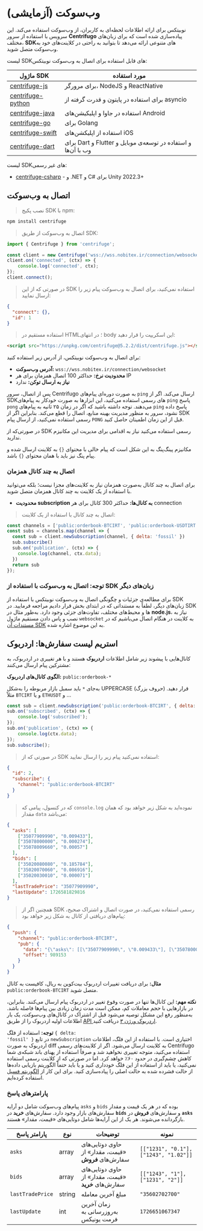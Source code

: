 <h1 id="websocket">وب‌سوکت (آزمایشی)</h1>


نوبیتکس برای ارائه اطلاعات لحظه‌ای به کاربران، از وب‌سوکت استفاده می‌کند. این سرویس با استفاده از سرور **Centrifugo** پیاده‌سازی شده است که برای زبان‌های مختلف، **SDK**های متنوعی ارائه می‌دهد تا بتوانید به راحتی در کلاینت‌های خود به وب‌سوکت متصل شوید.

لیست SDKهای قابل استفاده برای اتصال به وب‌سوکت نوبیتکس:


| ماژول SDK                                                             | مورد استفاده                                                  |
|-----------------------------------------------------------------------|---------------------------------------------------------------|
| [centrifuge-js](https://github.com/centrifugal/centrifuge-js)         | برای مرورگر، NodeJS و ReactNative                             |
| [centrifuge-python](https://github.com/centrifugal/centrifuge-python) | برای استفاده در پایتون و قدرت گرفته از asyncio                |
| [centrifuge-java](https://github.com/centrifugal/centrifuge-java)     | استفاده در جاوا و اپلیکیشن‌های Android                         |
| [centrifuge-go](https://github.com/centrifugal/centrifuge-go)         | برای Golang                                                   |
| [centrifuge-swift](https://github.com/centrifugal/centrifuge-swift)   | استفاده از اپلیکشن‌های iOS                                     |
| [centrifuge-dart](https://github.com/centrifugal/centrifuge-dart)     | برای Dart و Flutter و استفاده در توسعه‌ی موبایل و وب با آن‌ها   |


لیست SDKهای غیر رسمی:

* [centrifuge-csharp](https://github.com/charmy/centrifuge-csharp) - برای <span dir="ltr">C#</span> و <span dir="ltr">.NET</span> و <span dir="ltr">Unity 2022.3+</span>


<h2 id="websocket-connection">اتصال به وب‌سوکت</h2>

>نصب پکیج SDK با npm: 

```bash
npm install centrifuge
```

> اتصال به وب‌سوکت از طریق SDK:

```javascript
import { Centrifuge } from 'centrifuge';

const client = new Centrifuge('wss://wss.nobitex.ir/connection/websocket', {});
client.on('connected', (ctx) => {
    console.log('connected', ctx);
});
client.connect();
```

> در صورتی که از این SDK استفاده نمی‌کنید، برای اتصال به وب‌سوکت پیام زیر را ارسال نمایید:

```json
{
  "connect": {},
  "id": 1
}
```

> استفاده مستقیم در HTML؛ در انتهای body این اسکریپت را قرار دهید:

```html
<script src="https://unpkg.com/centrifuge@5.2.2/dist/centrifuge.js"></script>
```


برای اتصال به وب‌سوکت نوبیتکس، از آدرس زیر استفاده کنید:

* **آدرس وب‌سوکت:** `wss://wss.nobitex.ir/connection/websocket`
* **محدودیت نرخ:** حداکثر 100 اتصال همزمان برای هر IP
* **نیاز به ارسال توکن:** ندارد

پس از اتصال، سرور Centrifugo به صورت دوره‌ای پیام‌های `ping` ارسال می‌کند. اگر از SDKهای رسمی استفاده می‌کنید، این ابزارها به صورت خودکار به پیام‌های `ping` پاسخ `pong` می‌دهند. توجه داشته باشید که اگر در زمان ۲۵ ثانیه به پیام‌های `ping` پاسخ داده نشود، سرور به منظور مدیریت بهینه منابع، اتصال را قطع می‌کند. بنابراین اگر از SDK رسمی استفاده نمی‌کنید، از ارسال پیام `PONG` قبل از این زمان اطمینان حاصل کنید.

در صورتی‌که از SDK رسمی استفاده می‌کنید نیاز به اقدامی برای مدیریت این مکانیزم ندارید.

<aside class="notice">
مکانیزم پینگ‌پنگ به این شکل است که پیام خالی با محتوای <code>{}</code> به کلاینت ارسال شده و پیام پنگ نیز باید با همان محتوای <code>{}</code> باشد.
</aside>

### اتصال به چند کانال همزمان

برای اتصال به چند کانال به‌صورت همزمان نیاز به کلاینت‌های مجزا نیست؛ بلکه می‌توانید با استفاده از یک کلاینت به چند کانال همزمان متصل شوید.

* **محدودیت subscription به کانال‌ها:** حداکثر 300 کانال برای هر connection

> اتصال به چند کانال با استفاده از یک کلاینت:

```javascript
const channels = ['public:orderbook-BTCIRT', 'public:orderbook-USDTIRT', 'public:orderbook-FTMIRT']
const subs = channels.map(channel => {
  const sub = client.newSubscription(channel, { delta: 'fossil' })
  sub.subscribe()
  sub.on('publication', (ctx) => {
    console.log(channel, ctx.data);
  })
  return sub
});
```


### توجه: اتصال به وب‌سوکت با استفاده از SDK زبان‌های دیگر

برای مطالعه‌ی جزئیات و چگونگی اتصال به وب‌سوکت نوبیتکس با استفاده از SDK زبان‌های دیگر، لطفاً به مستنداتی که در ابتدای بخش قرار دادیم مراجعه فرمایید. در SDK ها و محیط‌های مختلف، تفاوت‌های جزئی وجود دارد. به‌طور مثال در **node.js**، نیاز به نصب و پاس دادن مستقیم ماژول `websocket` به کلاینت در هنگام اتصال می‌باشیم که در [مستندات آن SDK](https://github.com/centrifugal/centrifuge-js?tab=readme-ov-file#using-with-nodejs) به این موضوع اشاره شده.



<h2 id="websocket-orderbook">استریم لیست سفارش‌ها: اردربوک</h2>



کانال‌هایی با پیشوند زیر شامل اطلاعات **اردربوک** هستند و با هر تغییری در اردربوک، به مشترکین پیام ارسال می‌کنند:

**الگوی کانال‌های اردربوک:** <code dir="ltr">public:orderbook-*</code>



<aside class="notice">
به‌جای <code>*</code> باید سمبل بازار مربوطه را به‌شکل UPPERCASE (حروف بزرگ) قرار دهید. مثلاً <code>BTCIRT</code> و یا <code>ETHUSDT</code> و ...
</aside>


```javascript
const sub = client.newSubscription('public:orderbook-BTCIRT', { delta: 'fossil' });
sub.on('subscribed', (ctx) => {
    console.log('subscribed');
});
sub.on('publication', (ctx) => {
    console.log(ctx.data);
});
sub.subscribe();
```

> در صورتی که از SDK استفاده نمی‌کنید پیام زیر را ارسال نمایید:

```json
{
  "id": 2,
  "subscribe": {
    "channel": "public:orderbook-BTCIRT"
  }
}
```

> که در کنسول، پیامی که `console.log` نموده‌اید به شکل زیر خواهد بود که همان مقدار `data` می‌باشد:

```json
{
  "asks": [
    ["35077909990", "0.009433"],
    ["35078000000", "0.000274"],
    ["35078009660", "0.00057"]
  ],
  "bids": [
    ["35020080080", "0.185784"], 
    ["35020070060", "0.086916"],
    ["35020030010", "0.000071"]
  ],
  "lastTradePrice": "35077909990",
  "lastUpdate": 1726581829816
}
```

> همچنین اگر از SDK رسمی استفاده نمی‌کنید، در صورت اتصال و اشتراک صحیح، پیام‌های دریافتی از کانال به شکل زیر خواهد بود:

```json
{
  "push": {
    "channel": "public:orderbook-BTCIRT",
    "pub": {
      "data": "{\"asks\": [[\"35077909990\", \"0.009433\"], [\"35078000000\", \"0.000274\"], [\"35078009660\", \"0.00057\"]], \"bids\": [[\"35020080080\", \"0.185784\"], [\"35020070060\", \"0.086916\"], [\"35020030010\", \"0.000071\"]], \"lastTradePrice\": \"35077909990\", \"lastUpdate\": 1726581829816}",
      "offset": 989153
    }
  }
}
```


**مثال:** برای دریافت تغییرات اردربوک بیت‌کوین به ریال، کافیست به کانال `public:orderbook-BTCIRT` متصل شوید.







**نکته مهم:** این کانال‌ها تنها در صورت وقوع تغییر در اردربوک پیام ارسال می‌کنند. بنابراین، در بازارهایی با حجم معاملات کم، ممکن است مدت زمان زیادی بین پیام‌ها فاصله باشد. به‌منظور رفع این مشکل توصیه می‌شود قبل از اشتراک در کانال‌های وب‌سوکت، یک بار اطلاعات اولیه اردربوک را از طریق [API اردربوک ورژن ۳](#orderbook-v3) دریافت کنید.


**توجه:** استفاده از فلگ <code dir="ltr">{ delta: 'fossil' }</code> در تابع `newSubscription` اختیاری است. با استفاده از این فلگ، اطلاعات اردربوک به صورت diff به کلاینت ارسال می‌شود. اگر از کلاینت‌های رسمی Centrifugo استفاده می‌کنید، متوجه تغییری نخواهید شد و صرفاً استفاده از پهنای باند شبکه‌ی شما کاهش چشم‌گیری در حدود ۶۰٪ خواهد کرد. اما در صورتی که از کلاینت رسمی استفاده نمی‌کنید، یا باید از استفاده از این فلگ خودداری کنید و یا باید حتماً الگوریتم بازیابی داده‌ها از حالت فشرده شده به حالت اصلی را پیاده‌سازی کنید. برای این کار از [الگوریتم فسیل](https://fossil-scm.org/) استفاده کرده‌ایم.

### پارامترهای پاسخ

 پیام‌های وب‌سوکت شامل دو آرایه `asks` و `bids` بوده که در هر یک قیمت و مقدار سفارش‌های بازار وجود دارد. سفارش‌های **خرید** در **`bids`** و سفارش‌های **فروش** در **`asks`** بازگردانده می‌شوند. هر یک از این آرایه‌ها شامل دوتایی‌های «قیمت، مقدار» هستند.


| پارامتر پاسخ       | نوع    | توضیحات                                               | نمونه                                                     |
|--------------------|--------|-------------------------------------------------------|-----------------------------------------------------------|
| `asks`             | array  | حاوی دوتایی‌های «قیمت، مقدار» از سفارش‌های **فروش**     | <code dir="ltr">[["1231", "0.1"],["1243", "1.02"]]</code> |
| `bids`             | array  | حاوی دوتایی‌های «قیمت، مقدار» از سفارش‌های **خرید**     | <code dir="ltr">[["1243", "1"],["1231", "2"]]</code>      |
| `lastTradePrice`   | string | مبلغ آخرین معامله                                     | <code dir="ltr">"35602702700"</code>                      |
| `lastUpdate`       | int    | زمان آخرین به‌روزرسانی به فرمت یونیکس                  | <code dir="ltr">1726651067347</code>                      |

